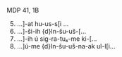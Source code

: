 MDP 41, 1B

5. ...]-at hu-us-s[i ...
6. ...]-ši-ih {d}In-šu-uš-[...
7. ...]-ih ú sig-ra-tu₄-me ki-[...
8. ...]ú-me {d}In-šu-uš-na-ak ul-l[i...
